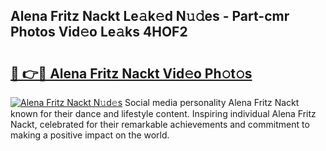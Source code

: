 ## Alena Fritz Nackt Le𝚊k𝚎d N𝚞𝚍es - Part-cmr Photos Vid𝚎o Le𝚊ks 4HOF2

# <h2><a href="http://fb769o.evod.top/?m=Alena+Fritz+Nackt">🔗 👉🔴 Alena Fritz Nackt Vid𝚎o Ph𝚘t𝚘s</a></h2>

[![Alena Fritz Nackt N𝚞d𝚎s](https://i.imgur.com/8V9OHl7.gif)](http://fb769o.evod.top/?m=Alena+Fritz+Nackt)
Social media personality Alena Fritz Nackt known for their dance and lifestyle content. Inspiring individual Alena Fritz Nackt, celebrated for their remarkable achievements and commitment to making a positive impact on the world. 
